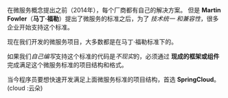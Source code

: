 
在微服务概念提出之前（2014年），每个厂商都有自己的解决方案。
但是 **Martin Fowler**（**马丁·福勒**）提出了微服务的标准之后，为了 *技术统一
和兼容性*，很多企业开始支持这个标准。

现在我们开发的微服务项目，大多数都是在马丁·福勒标准下的。

如果我们*自己编写*支持这个标准的代码是*不现实*的，必须通过 **现成的框架或组件**完成满足这个微服务标准的项目结构和格式。

当今程序员要想快速开发满足上面微服务标准的项目结构，首选 **SpringCloud**。
(cloud :云朵)